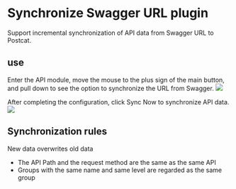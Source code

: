 # Synchronize Swagger URL plugin

Support incremental synchronization of API data from Swagger URL to Postcat.

## use

Enter the API module, move the mouse to the plus sign of the main button, and pull down to see the option to synchronize the URL from Swagger.
![](https://raw.githubusercontent.com/eolinker/postcat-extensions/main/packages/postcat-sync-swagger/assets/images/2023-02-25-11-18-47.png)

After completing the configuration, click Sync Now to synchronize API data.
![](https://raw.githubusercontent.com/eolinker/postcat-extensions/main/packages/postcat-sync-swagger/assets/images/2023-02-25-18-10-36.png)

## Synchronization rules

New data overwrites old data

- The API Path and the request method are the same as the same API
- Groups with the same name and same level are regarded as the same group
